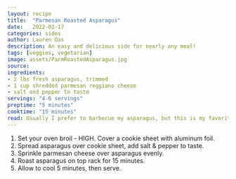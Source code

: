 ```yaml
---
layout: recipe
title:  "Parmesan Roasted Asparagus"
date:   2022-02-17
categories: sides
author: Lauren Oas
description: An easy and delicious side for nearly any meal!
tags: [veggies, vegetarian]
image: assets/ParmRoastedAsparagus.jpg
source:  
ingredients:
- 2 lbs fresh asparagus, trimmed
- 1 cup shredded parmesan reggiano cheese
- salt and pepper to taste
servings: "4-6 servings"
preptime: "5 minutes"
cooktime: "15 minutes"
read: Usually I prefer to barbecue my asparagus, but this is my favorite alternative. This is super easy, and goes with chicken or steak. 
---
```

1. Set your oven broil - HIGH. Cover a cookie sheet with aluminum foil.
2. Spread asparagus over cookie sheet, add salt & pepper to taste.
3. Sprinkle parmesan cheese over asparagus evenly. 
4. Roast asparagus on top rack for 15 minutes. 
5. Allow to cool 5 minutes, then serve.